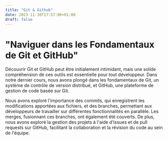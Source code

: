 ```yaml
---
title: "Git & Github"
date: 2023-11-30T17:57:06+01:00
draft: false
---
```


# "Naviguer dans les Fondamentaux de Git et GitHub"
Découvrir Git et GitHub peut être initialement intimidant, mais une solide compréhension de ces outils est essentielle pour tout développeur. Dans notre dernier cours, nous avons plongé dans les fondamentaux de Git, un système de contrôle de version distribué, et GitHub, une plateforme de gestion de code basée sur Git.

Nous avons exploré l'importance des commits, qui enregistrent les modifications apportées aux fichiers, et des branches, permettant aux développeurs de travailler sur différentes fonctionnalités en parallèle. Les merges, fusionnant ces branches, ont également été couverts. De plus, nous avons exploré la gestion des projets à l'aide d'issues et de pull requests sur GitHub, facilitant la collaboration et la révision du code au sein de l'équipe.